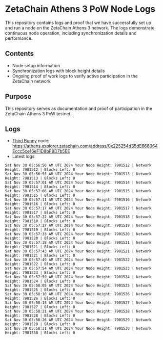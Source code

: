 # ZetaChain Athens 3 PoW Node Logs
This repository contains logs and proof that we have successfully set up and run a node on the ZetaChain Athens 3 network. The logs demonstrate continuous node operation, including synchronization details and performance.

## Contents
- Node setup information
- Synchronization logs with block height details
- Ongoing proof of work logs to verify active participation in the ZetaChain network

## Purpose
This repository serves as documentation and proof of participation in the ZetaChain Athens 3 PoW testnet.

## Logs

- [Third Bunny](https://thirdbunny.xyz/) node: https://athens.explorer.zetachain.com/address/0x225254d35dE666064Eccc5ce16eF1D8bF8D7b5EE
- Latest logs:
```
Sat Nov 30 05:56:50 AM UTC 2024 Your Node Height: 7901512 | Network Height: 7901512 | Blocks Left: 0
Sat Nov 30 05:56:55 AM UTC 2024 Your Node Height: 7901513 | Network Height: 7901513 | Blocks Left: 0
Sat Nov 30 05:57:01 AM UTC 2024 Your Node Height: 7901514 | Network Height: 7901514 | Blocks Left: 0
Sat Nov 30 05:57:06 AM UTC 2024 Your Node Height: 7901515 | Network Height: 7901515 | Blocks Left: 0
Sat Nov 30 05:57:11 AM UTC 2024 Your Node Height: 7901516 | Network Height: 7901516 | Blocks Left: 0
Sat Nov 30 05:57:17 AM UTC 2024 Your Node Height: 7901517 | Network Height: 7901517 | Blocks Left: 0
Sat Nov 30 05:57:22 AM UTC 2024 Your Node Height: 7901518 | Network Height: 7901518 | Blocks Left: 0
Sat Nov 30 05:57:27 AM UTC 2024 Your Node Height: 7901519 | Network Height: 7901519 | Blocks Left: 0
Sat Nov 30 05:57:33 AM UTC 2024 Your Node Height: 7901520 | Network Height: 7901520 | Blocks Left: 0
Sat Nov 30 05:57:38 AM UTC 2024 Your Node Height: 7901521 | Network Height: 7901521 | Blocks Left: 0
Sat Nov 30 05:57:43 AM UTC 2024 Your Node Height: 7901521 | Network Height: 7901521 | Blocks Left: 0
Sat Nov 30 05:57:49 AM UTC 2024 Your Node Height: 7901522 | Network Height: 7901522 | Blocks Left: 0
Sat Nov 30 05:57:54 AM UTC 2024 Your Node Height: 7901523 | Network Height: 7901523 | Blocks Left: 0
Sat Nov 30 05:57:59 AM UTC 2024 Your Node Height: 7901524 | Network Height: 7901524 | Blocks Left: 0
Sat Nov 30 05:58:05 AM UTC 2024 Your Node Height: 7901525 | Network Height: 7901525 | Blocks Left: 0
Sat Nov 30 05:58:10 AM UTC 2024 Your Node Height: 7901526 | Network Height: 7901526 | Blocks Left: 0
Sat Nov 30 05:58:15 AM UTC 2024 Your Node Height: 7901527 | Network Height: 7901527 | Blocks Left: 0
Sat Nov 30 05:58:21 AM UTC 2024 Your Node Height: 7901528 | Network Height: 7901528 | Blocks Left: 0
Sat Nov 30 05:58:26 AM UTC 2024 Your Node Height: 7901529 | Network Height: 7901529 | Blocks Left: 0
Sat Nov 30 05:58:31 AM UTC 2024 Your Node Height: 7901530 | Network Height: 7901530 | Blocks Left: 0
```
